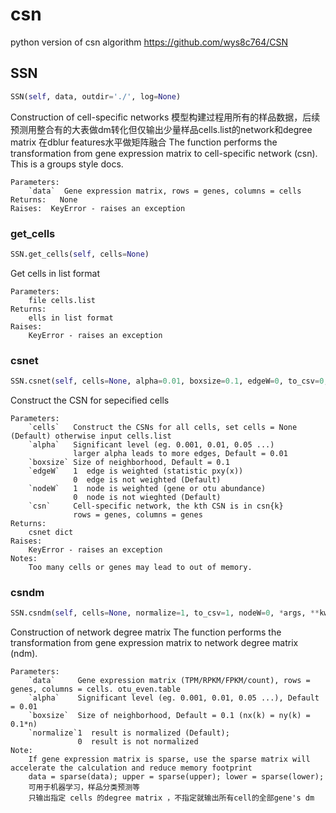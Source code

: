 # csn

python version of csn algorithm
https://github.com/wys8c764/CSN

## SSN
```python
SSN(self, data, outdir='./', log=None)
```
Construction of cell-specific networks
模型构建过程用所有的样品数据，后续预测用整合有的大表做dm转化但仅输出少量样品cells.list的network和degree matrix
在dblur features水平做矩阵融合
The function performs the transformation from gene expression matrix to cell-specific network (csn).
This is a groups style docs.

    Parameters:
        `data`  Gene expression matrix, rows = genes, columns = cells
    Returns:   None
    Raises:  KeyError - raises an exception

### get_cells
```python
SSN.get_cells(self, cells=None)
```

Get cells in list format

    Parameters:
        file cells.list
    Returns:
        ells in list format
    Raises:
        KeyError - raises an exception

### csnet
```python
SSN.csnet(self, cells=None, alpha=0.01, boxsize=0.1, edgeW=0, to_csv=0, *args, **kwargs)
```

Construct the CSN for sepecified cells

    Parameters:
        `cells`   Construct the CSNs for all cells, set cells = None (Default) otherwise input cells.list
        `alpha`   Significant level (eg. 0.001, 0.01, 0.05 ...)
                  larger alpha leads to more edges, Default = 0.01
        `boxsize` Size of neighborhood, Default = 0.1
        `edgeW`   1  edge is weighted (statistic pxy(x))
                  0  edge is not weighted (Default)
        `nodeW`   1  node is weighted (gene or otu abundance)
                  0  node is not wieghted (Default)
        `csn`     Cell-specific network, the kth CSN is in csn{k}
                  rows = genes, columns = genes
    Returns:
        csnet dict
    Raises:
        KeyError - raises an exception
    Notes:
        Too many cells or genes may lead to out of memory.

### csndm
```python
SSN.csndm(self, cells=None, normalize=1, to_csv=1, nodeW=0, *args, **kwargs)
```
Construction of network degree matrix
The function performs the transformation from gene expression matrix to network degree matrix (ndm).

    Parameters:
        `data`     Gene expression matrix (TPM/RPKM/FPKM/count), rows = genes, columns = cells. otu_even.table
        `alpha`    Significant level (eg. 0.001, 0.01, 0.05 ...), Default = 0.01
        `boxsize`  Size of neighborhood, Default = 0.1 (nx(k) = ny(k) = 0.1*n)
        `normalize`1  result is normalized (Default);
                   0  result is not normalized
    Note:
        If gene expression matrix is sparse, use the sparse matrix will accelerate the calculation and reduce memory footprint
        data = sparse(data); upper = sparse(upper); lower = sparse(lower);
        可用于机器学习，样品分类预测等
        只输出指定 cells 的degree matrix ，不指定就输出所有cell的全部gene's dm

